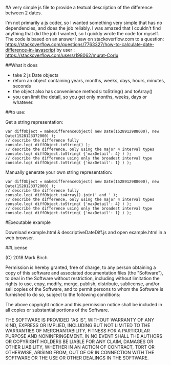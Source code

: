#A very simple js file to provide a textual description of the difference between 2 dates.

I'm not primarily a js coder, so I wanted something very simple that has no dependencies, and does the job reliably.
I was amazed that I couldn't find anything that did the job I wanted, so I quickly wrote the code for myself. 
The code is based on an answer I saw on stackoverflow.com to a question: https://stackoverflow.com/questions/7763327/how-to-calculate-date-difference-in-javascript by user : https://stackoverflow.com/users/198062/murat-Çorlu

##What it does

- take 2 js Date objects
- return an object containing years, months, weeks, days, hours, minutes, seconds
- the object also has convenience methods: toString() and toArray() 
- you can limit the detail, so you get only months, weeks, days or whatever. 

##to use: 

Get a string representation:
```
var diffObject = makeDifferenceObject( new Date(1528912988000), new Date(1528123372000) );
// describe the difference fully
console.log( diffObject.toString() );
// describe the difference, only using the major 4 interval types
console.log( diffObject.toString( {'maxDetail': 4} ) );
// describe the difference using only the broadest interval type
console.log( diffObject.toString( {'maxDetail': 1} ) );
```


Manually generate your own string representation:
```
var diffObject = makeDifferenceObject( new Date(1528912988000), new Date(1528123372000) );
// describe the difference fully
console.log( diffObject.toArray().join(' and ' );
// describe the difference, only using the major 4 interval types
console.log( diffObject.toString( {'maxDetail': 4} ) );
// describe the difference using only the broadest interval type
console.log( diffObject.toString( {'maxDetail': 1} ) );
```

#Executable example  

Download example.html & descriptiveDateDiff.js and open example.html in a web browser.


##License 

(C) 2018 Mark Birch

Permission is hereby granted, free of charge, to any person obtaining a copy
of this software and associated documentation files (the "Software"), to deal
in the Software without restriction, including without limitation the rights
to use, copy, modify, merge, publish, distribute, sublicense, and/or sell
copies of the Software, and to permit persons to whom the Software is
furnished to do so, subject to the following conditions:

The above copyright notice and this permission notice shall be included in all
copies or substantial portions of the Software.

THE SOFTWARE IS PROVIDED "AS IS", WITHOUT WARRANTY OF ANY KIND, EXPRESS OR
IMPLIED, INCLUDING BUT NOT LIMITED TO THE WARRANTIES OF MERCHANTABILITY,
FITNESS FOR A PARTICULAR PURPOSE AND NONINFRINGEMENT. IN NO EVENT SHALL THE
AUTHORS OR COPYRIGHT HOLDERS BE LIABLE FOR ANY CLAIM, DAMAGES OR OTHER
LIABILITY, WHETHER IN AN ACTION OF CONTRACT, TORT OR OTHERWISE, ARISING FROM,
OUT OF OR IN CONNECTION WITH THE SOFTWARE OR THE USE OR OTHER DEALINGS IN THE
SOFTWARE.

